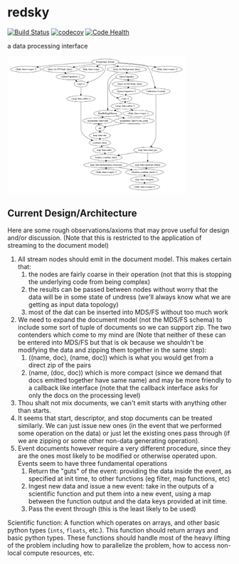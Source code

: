 # redsky
[![Build Status](https://travis-ci.org/xpdAcq/redsky.svg?branch=master)](https://travis-ci.org/xpdAcq/redsky)
[![codecov](https://codecov.io/gh/xpdAcq/redsky/branch/master/graph/badge.svg)](https://codecov.io/gh/xpdAcq/redsky)
[![Code Health](https://landscape.io/github/xpdAcq/redsky/master/landscape.svg?style=flat)](https://landscape.io/github/xpdAcq/redsky/master)

a data processing interface

<img src="https://github.com/xpdAcq/redsky/blob/master/examples/mystream.png" style="width: 400px;"/>


## Current Design/Architecture
Here are some rough observations/axioms that may prove useful for design and/or
discussion. (Note that this is restricted to the application of streaming to
the document model)

1. All stream nodes should emit in the document model. 
This makes certain that:
   1. the nodes are fairly coarse in their operation (not that this is stopping the
underlying code from being complex)
   1. the results can be passed between nodes without worry that the data will 
   be in some state of undress (we'll always know what we are getting as input 
   data topology)
   1. most of the dat can be inserted into MDS/FS without too much work
1. We need to expand the document model (not the MDS/FS schema) to include some
sort of tuple of documents so we can support zip. 
The two contenders which come to my mind are (Note that neither of these can
be entered into MDS/FS but that is ok because we shouldn't be modifying the
data and zipping them together in the same step):
   1. ((name, doc), (name, doc)) which is what you would get from a direct zip
   of the pairs
   1. (name, (doc, doc)) which is more compact (since we demand that docs 
   emitted together have same name) and may be more friendly to a callback like
   interface (note that the callback interface asks for only the docs on the 
   processing level)
1. Thou shalt not mix documents, we can't emit starts with anything other
than starts.
1. It seems that start, descriptor, and stop documents can be treated 
similarly. 
We can just issue new ones (in the event that we performed some 
operation on the data) or just let the existing ones pass through (if we are
zipping or some other non-data generating operation).
1. Event documents however require a very different procedure, since they are
the ones most likely to be modified or otherwise operated upon.
Events seem to have three fundamental operations
   1. Return the "guts" of the event: providing the data inside the event, as
   specified at init time, to other functions (eg filter, map functions, 
   etc)
   1. Ingest new data and issue a new event: take in the outputs of a 
   scientific function and put them into a new event, using a map between the
   function output and the data keys provided at init time.
   1. Pass the event through (this is the least likely to be used)

Scientific function: A function which operates on arrays, and other basic
python types (`ints`, `floats`, etc.). This function should return arrays and
basic python types. These functions should handle most of the heavy lifting
of the problem including how to parallelize the problem, how to access 
non-local compute resources, etc.